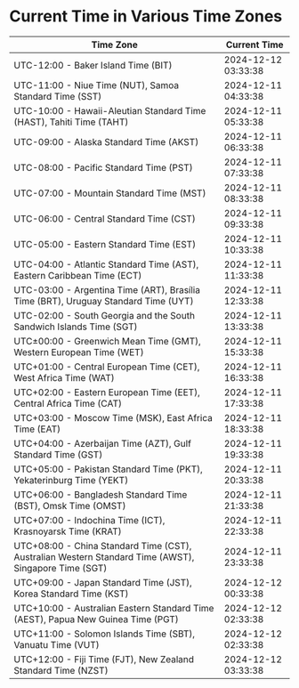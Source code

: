 # Current Time in Various Time Zones

| Time Zone | Current Time |
|-----------|--------------|
| UTC-12:00 - Baker Island Time (BIT) | 2024-12-12 03:33:38 |
| UTC-11:00 - Niue Time (NUT), Samoa Standard Time (SST) | 2024-12-11 04:33:38 |
| UTC-10:00 - Hawaii-Aleutian Standard Time (HAST), Tahiti Time (TAHT) | 2024-12-11 05:33:38 |
| UTC-09:00 - Alaska Standard Time (AKST) | 2024-12-11 06:33:38 |
| UTC-08:00 - Pacific Standard Time (PST) | 2024-12-11 07:33:38 |
| UTC-07:00 - Mountain Standard Time (MST) | 2024-12-11 08:33:38 |
| UTC-06:00 - Central Standard Time (CST) | 2024-12-11 09:33:38 |
| UTC-05:00 - Eastern Standard Time (EST) | 2024-12-11 10:33:38 |
| UTC-04:00 - Atlantic Standard Time (AST), Eastern Caribbean Time (ECT) | 2024-12-11 11:33:38 |
| UTC-03:00 - Argentina Time (ART), Brasília Time (BRT), Uruguay Standard Time (UYT) | 2024-12-11 12:33:38 |
| UTC-02:00 - South Georgia and the South Sandwich Islands Time (SGT) | 2024-12-11 13:33:38 |
| UTC±00:00 - Greenwich Mean Time (GMT), Western European Time (WET) | 2024-12-11 15:33:38 |
| UTC+01:00 - Central European Time (CET), West Africa Time (WAT) | 2024-12-11 16:33:38 |
| UTC+02:00 - Eastern European Time (EET), Central Africa Time (CAT) | 2024-12-11 17:33:38 |
| UTC+03:00 - Moscow Time (MSK), East Africa Time (EAT) | 2024-12-11 18:33:38 |
| UTC+04:00 - Azerbaijan Time (AZT), Gulf Standard Time (GST) | 2024-12-11 19:33:38 |
| UTC+05:00 - Pakistan Standard Time (PKT), Yekaterinburg Time (YEKT) | 2024-12-11 20:33:38 |
| UTC+06:00 - Bangladesh Standard Time (BST), Omsk Time (OMST) | 2024-12-11 21:33:38 |
| UTC+07:00 - Indochina Time (ICT), Krasnoyarsk Time (KRAT) | 2024-12-11 22:33:38 |
| UTC+08:00 - China Standard Time (CST), Australian Western Standard Time (AWST), Singapore Time (SGT) | 2024-12-11 23:33:38 |
| UTC+09:00 - Japan Standard Time (JST), Korea Standard Time (KST) | 2024-12-12 00:33:38 |
| UTC+10:00 - Australian Eastern Standard Time (AEST), Papua New Guinea Time (PGT) | 2024-12-12 02:33:38 |
| UTC+11:00 - Solomon Islands Time (SBT), Vanuatu Time (VUT) | 2024-12-12 02:33:38 |
| UTC+12:00 - Fiji Time (FJT), New Zealand Standard Time (NZST) | 2024-12-12 03:33:38 |
